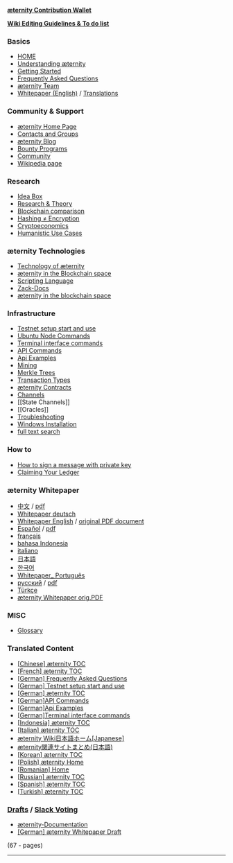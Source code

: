 [**æternity Contribution Wallet**](https://wallet.aeternity.com)

[**Wiki Editing Guidelines & To do list**][todo]

### Basics
- [HOME](https://github.com/aeternity/wiki/wiki)
- [Understanding æternity][understandAE]
- [Getting Started][started]
- [Frequently Asked Questions][faq]
- [æternity Team][team]
- [Whitepaper (English)](Whitepaper_English) / [Translations](æternity-Whitepaper)

### Community & Support
- [æternity Home Page](http://www.aeternity.com/)
- [Contacts and Groups](Contacts-and-Groups)
- [æternity Blog](https://blog.aeternity.com)
- [Bounty Programs][bounty]
- [Community](Community)
- [Wikipedia page](Wikipedia-page)

### Research
- [Idea Box][ideabox]
- [Research & Theory][research]
- [Blockchain comparison](Blockchain-comparison)
- [Hashing ≠ Encryption](hashing--encryption)
- [Cryptoeconomics](Cryptoeconomics)
- [Humanistic Use Cases](hHumanistic-Use-Cases)

### æternity Technologies
- [Technology of æternity][tech]
- [æternity in the Blockchain space][blockchainAndAE]
- [Scripting Language](https://github.com/BumblebeeBat/chalang/tree/master/docs)
- [Zack-Docs](https://github.com/aeternity/testnet/tree/master/docs)
- [æternity in the blockchain space](æternity-in-the-blockchain-space)

### Infrastructure
- [Testnet setup start and use](testnet-setup-start-and-use)
- [Ubuntu Node Commands](Ubuntu-Node-Commands)
- [Terminal interface commands](Terminal-interface-commands)
- [API Commands](API-Commands)
- [Api Examples](Api-Examples)
- [Mining][mining]
- [Merkle Trees](Merkle-Trees)
- [Transaction Types](Transaction-Types)
- [æternity Contracts][contracts]
- [Channels](Channels)
- [[State Channels]]
- [[Oracles]]
- [Troubleshooting][troubleshooting]
- [Windows Installation][wininstall]
- [full text search](https://github.com/aeternity/wiki/search?o=desc&type=Wikis)

### How to
- [How to sign a message with private key][privatekeymessage]
- [Claiming Your Ledger][ledgerclaim]

### æternity Whitepaper
- [中文](Whitepaper_Chinese) / [pdf](http://blockchain.aeternity.com/Aeternity区块链白皮书.pdf)
- [Whitepaper deutsch](Whitepaper_Deutsch)
- [Whitepaper English][WP_engl] / [original PDF document](https://blockchain.aeternity.com/æternity-blockchain-whitepaper.pdf)
- [Español](Whitepaper_Español) / [pdf](http://blockchain.aeternity.com/Aeternity-blockchain-espaniol.pdf)
- [français](Whitepaper_French)
- [bahasa Indonesia](Whitepaper_Indonesia)
- [italiano](Whitepaper_Italian)
- [日本語](Whitepaper_Japanese)
- [한국어][WP_kr]
- [Whitepaper_ Português](Whitepaper_-Português)
- [русский](Whitepaper_Russian) / [pdf](http://blockchain.aeternity.com/Æternity-whitepaper-russian.pdf)
- [Türkçe](Whitepaper_Turkish)
- [æternity Whitepaper orig.PDF](https://blockchain.aeternity.com/æternity-blockchain-whitepaper.pdf)

### MISC
- [Glossary](Glossary)

### Translated Content
- [[Chinese] æternity TOC]([Chinese]-æternity-TOC)
- [[French] æternity TOC]([French]-æternity-TOC)
- [[German] Frequently Asked Questions]([German]-Frequently-Asked-Questions)
- [[German] Testnet setup start and use]([German]-Testnet-setup-start-and-use)
- [[German] æternity TOC]([German]-æternity-TOC)
- [[German]API Commands]([German]API-Commands)
- [[German]Api Examples]([German]Api-Examples)
- [[German]Terminal interface commands]([German]Terminal-interface-commands)
- [[Indonesia] æternity TOC]([Indonesia]-æternity-TOC)
- [[Italian] æternity TOC]([Italian]-æternity-TOC)
- [æternity Wiki日本語ホーム[Japanese]](æternity-Wiki%E6%97%A5%E6%9C%AC%E8%AA%9E%E3%83%9B%E3%83%BC%E3%83%A0[Japanese])
- [æternity関連サイトまとめ(日本語)](æternity%E9%96%A2%E9%80%A3%E3%82%B5%E3%82%A4%E3%83%88%E3%81%BE%E3%81%A8%E3%82%81(%E6%97%A5%E6%9C%AC%E8%AA%9E))
- [[Korean] æternity TOC]([Korean]-æternity-TOC)
- [[Polish] æternity Home]([Polish]-æternity-Home)
- [[Romanian] Home]([Romanian]-Home)
- [[Russian] æternity TOC]([Russian]-æternity-TOC)
- [[Spanish] æternity TOC]([Spanish]-æternity-TOC)
- [[Turkish] æternity TOC]([Turkish]-æternity-TOC)

### [Drafts][drafts] / [Slack Voting](https://aeternity.slack.com/archives/C59BALQCE/p1495699809433243)
- [æternity-Documentation][doc]
- [[German] æternity Whitepaper Draft]([German]-æternity-Whitepaper-Draft)


(67 - pages)
***
[drafts]: æternity-wiki-draft-documents
[todo]: Wiki-Guidelines-&-To-Do's
[understandAE]: Understanding-æternity
[faq]: Frequently-Asked-Questions
[tech]: æternity-Technology
[research]: Research-and-Theory
[doc]: æternity-Documentation
[blockchainAndAE]: æternity-in-the-blockchain-space
[contracts]: æternity-Contracts
[team]: æternity-Team
[bounty]: Bounty
[ledgerclaim]: Claiming-Your-Ledger
[started]: Getting-Started
[contact]: Contacts-and-Groups
[privatekeymessage]: How-to-sign-a-message-with-a-private-key%3F
[ideabox]: Idea-Box
[wininstall]: Installing-on-Windows-(work-in-progress,-help-wanted)
[mining]: Mining
[troubleshooting]: Troubleshooting
[WP_engl]: Whitepaper_English
[WP_kr]: Whitepaper_korean-(%ED%95%9C%EA%B5%AD%EC%96%B4)